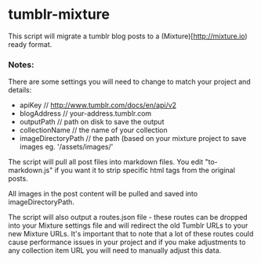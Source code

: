 tumblr-mixture
==============

This script will migrate a tumblr blog posts to a (Mixture)[http://mixture.io) ready format.

### Notes:

There are some settings you will need to change to match your project and details:

- apiKey // http://www.tumblr.com/docs/en/api/v2
- blogAddress // your-address.tumblr.com
- outputPath // path on disk to save the output
- collectionName // the name of your collection
- imageDirectoryPath // the path (based on your mixture project to save images eg. '/assets/images/'

The script will pull all post files into markdown files. You edit "to-markdown.js" if you want it to strip specific html tags from the original posts.

All images in the post content will be pulled and saved into imageDirectoryPath.

The script will also output a routes.json file - these routes can be dropped into your Mixture settings file and will redirect the old Tumblr URLs to your new Mixture URLs. It's important that to note that a lot of these routes could cause performance issues in your project and if you make adjustments to any collection item URL you will need to manually adjust this data.
